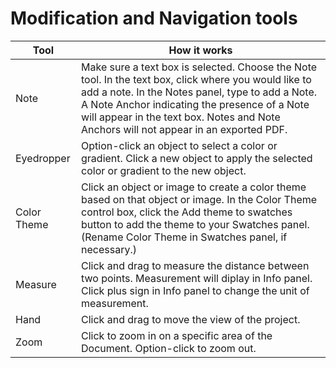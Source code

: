 # Modification and Navigation tools

| Tool | How it works |
| --- | --- |
| Note | Make sure a text box is selected. Choose the Note tool. In the text box, click where you would like to add a note. In the Notes panel, type to add a Note. A Note Anchor indicating the presence of a Note will appear in the text box. Notes and Note Anchors will not appear in an exported PDF. |
| Eyedropper | Option-click an object to select a color or gradient. Click a new object to apply the selected color or gradient to the new object. |
| Color Theme | Click an object or image to create a color theme based on that object or image. In the Color Theme control box, click the Add theme to swatches button to add the theme to your Swatches panel. (Rename Color Theme in Swatches panel, if necessary.) |
| Measure | Click and drag to measure the distance between two points. Measurement will diplay in Info panel. Click plus sign in Info panel to change the unit of measurement. |
| Hand | Click and drag to move the view of the project.  |
| Zoom | Click to zoom in on a specific area of the Document. Option-click to zoom out. |


